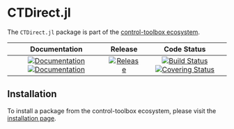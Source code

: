 # CTDirect.jl

[gh-ci-img]: https://github.com/control-toolbox/CTDirect.jl/actions/workflows/CI.yml/badge.svg?branch=main
[gh-ci-url]: https://github.com/control-toolbox/CTDirect.jl/actions/workflows/CI.yml?query=branch%3Amain

[release-img]: https://img.shields.io/github/v/release/control-toolbox/CTDirect.jl.svg?style=flat-square
[release-url]: https://github.com/control-toolbox/CTDirect.jl/releases

[gh-co-img]: https://codecov.io/gh/control-toolbox/CTDirect.jl/branch/main/graph/badge.svg?token=YM5YQQUSO3
[gh-co-url]: https://codecov.io/gh/control-toolbox/CTDirect.jl

[gh-doc-dev-img]: https://img.shields.io/badge/docs-dev-blue.svg
[gh-doc-dev-url]: http://control-toolbox.github.io/CTDirect.jl/dev

[gh-doc-stable-img]: https://img.shields.io/badge/docs-stable-blue.svg
[gh-doc-stable-url]: http://control-toolbox.github.io/CTDirect.jl/stable

The `CTDirect.jl` package is part of the [control-toolbox ecosystem](https://github.com/control-toolbox).

| **Documentation**               | **Release**                                   | **Code Status**                                                                                |
|:-------------------------------:|:---------------------------------------------:|:-----------------------------------------------------------------------------------------------:|
| [![Documentation][gh-doc-stable-img]][gh-doc-stable-url] [![Documentation][gh-doc-dev-img]][gh-doc-dev-url] |  [![Release][release-img]][release-url] | [![Build Status][gh-ci-img]][gh-ci-url] [![Covering Status][gh-co-img]][gh-co-url] |

## Installation

To install a package from the control-toolbox ecosystem, please visit the [installation page](https://github.com/control-toolbox#installation).
